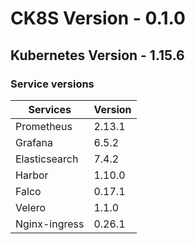 # CK8S Version - 0.1.0

## Kubernetes Version - 1.15.6

### Service versions

Services              | Version
--------------------  | ----------------
Prometheus            | 2.13.1
Grafana               | 6.5.2
Elasticsearch         | 7.4.2
Harbor                | 1.10.0
Falco                 | 0.17.1
Velero                | 1.1.0
Nginx-ingress         | 0.26.1